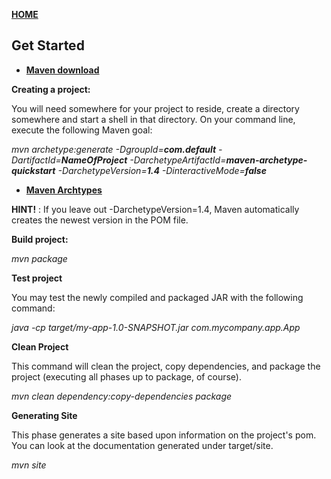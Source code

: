 [**HOME**](index.md)


## Get Started


* <a href="https://maven.apache.org/download.cgi" target="_blank">**Maven download**</a>

**Creating a project:**

You will need somewhere for your project to reside, create a directory somewhere and start a shell in that directory. On your command line, execute the following Maven goal:

_mvn archetype:generate -DgroupId=**com.default** -DartifactId=**NameOfProject** -DarchetypeArtifactId=**maven-archetype-quickstart** -DarchetypeVersion=**1.4** -DinteractiveMode=**false**_

* <a href="https://maven.apache.org/archetypes/index.html" target="_blank">**Maven Archtypes**</a>

**HINT!** : If you leave out -DarchetypeVersion=1.4, Maven automatically creates the newest version in the POM file.

**Build project:**

_mvn package_

**Test project**

You may test the newly compiled and packaged JAR with the following command:

_java -cp target/my-app-1.0-SNAPSHOT.jar com.mycompany.app.App_

**Clean Project**

This command will clean the project, copy dependencies, and package the project (executing all phases up to package, of course).

_mvn clean dependency:copy-dependencies package_

**Generating Site**

This phase generates a site based upon information on the project's pom. You can look at the documentation generated under target/site.

_mvn site_




